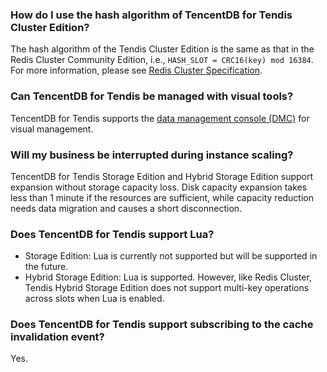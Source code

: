### How do I use the hash algorithm of TencentDB for Tendis Cluster Edition?
The hash algorithm of the Tendis Cluster Edition is the same as that in the Redis Cluster Community Edition, i.e., `HASH_SLOT = CRC16(key) mod 16384`. For more information, please see [Redis Cluster Specification](https://redis.io/topics/cluster-spec).

### Can TencentDB for Tendis be managed with visual tools?
TencentDB for Tendis supports the [data management console (DMC)](https://bj-dmc.cloud.tencent.com/v2/qcloudLogin/login) for visual management.

### Will my business be interrupted during instance scaling?
TencentDB for Tendis Storage Edition and Hybrid Storage Edition support expansion without storage capacity loss. Disk capacity expansion takes less than 1 minute if the resources are sufficient, while capacity reduction needs data migration and causes a short disconnection.

### Does TencentDB for Tendis support Lua?
- Storage Edition: Lua is currently not supported but will be supported in the future.
- Hybrid Storage Edition: Lua is supported. However, like Redis Cluster, Tendis Hybrid Storage Edition does not support multi-key operations across slots when Lua is enabled.

### Does TencentDB for Tendis support subscribing to the cache invalidation event?
Yes.
